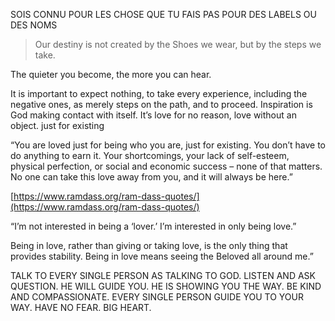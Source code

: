SOIS CONNU POUR LES CHOSE QUE TU FAIS 
PAS POUR DES LABELS OU DES NOMS

> Our destiny is not created by the Shoes we wear, but by the steps we take.

The quieter you become, the more you can hear. 

It is important to expect nothing, to take every experience, including the negative ones, as merely steps on the path, and to proceed. Inspiration is God making contact with itself. It’s love for no reason, love without an object. just for existing

“You are loved just for being who you are, just for existing. You don’t have to do anything to earn it. Your shortcomings, your lack of self-esteem, physical perfection, or social and economic success – none of that matters. No one can take this love away from you, and it will always be here.”

[https://www.ramdass.org/ram-dass-quotes/](https://www.ramdass.org/ram-dass-quotes/)

“I’m not interested in being a ‘lover.’ I’m interested in only being love.”

Being in love, rather than giving or taking love, is the only thing that provides stability. Being in love means seeing the Beloved all around me.”

TALK TO EVERY SINGLE PERSON AS TALKING TO GOD. LISTEN AND ASK QUESTION. HE WILL GUIDE YOU. HE IS SHOWING YOU THE WAY. BE KIND AND COMPASSIONATE. EVERY SINGLE PERSON GUIDE YOU TO YOUR WAY. HAVE NO FEAR. BIG HEART.